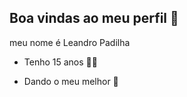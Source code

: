 ## Boa vindas ao meu perfil 💙

meu nome é Leandro Padilha 

- Tenho 15 anos 😶‍🌫️

- Dando o meu melhor 💙

